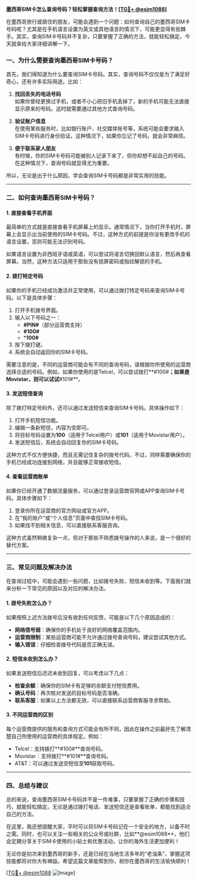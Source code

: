 **墨西哥SIM卡怎么查询号码？轻松掌握查询方法！[[TG💪+ @esim1088](https://t.me/s/esim1088)]**

在墨西哥旅行或居住的朋友，可能会遇到一个问题：如何查询自己的墨西哥SIM卡号码呢？尤其是在手机语言设置为英文或其他语言的情况下，可能更显得有些棘手。其实，查询SIM卡号码并不复杂，只要掌握了正确的方法，就能轻松搞定。今天就来给大家详细讲解一下。

### **一、为什么需要查询墨西哥SIM卡号码？**

首先，我们得知道为什么要查询SIM卡号码。其实，查询号码不仅仅是为了满足好奇心，还有许多实际用途。比如：

1. **找回丢失的电话号码**  
   如果你曾经更换过手机，或者不小心把旧手机丢掉了，新的手机可能无法直接显示原来的号码。这时就需要通过其他方式查询号码。

2. **验证账户信息**  
   在使用某些服务时，比如银行账户、社交媒体账号等，系统可能会要求输入SIM卡号码进行身份验证。这种情况下，如果你忘记了号码，就会非常麻烦。

3. **便于联系家人朋友**  
   有时候，你的SIM卡号码可能被别人记录下来了，但你却想不起自己的号码。在这种情况下，查询号码就显得尤为重要。

所以，无论是出于什么原因，学会查询SIM卡号码都是非常实用的技能。

---

### **二、如何查询墨西哥SIM卡号码？**

#### **1. 直接查看手机界面**
最简单的方式就是直接查看手机屏幕上的显示。通常情况下，当你打开手机时，屏幕上会显示出当前使用的SIM卡号码。不过，这种方式的前提是你没有更改手机的语言设置，否则可能无法识别号码。

如果语言设置为非西班牙语或英语，可以尝试将语言切换回默认语言，然后再查看屏幕。当然，这种方法只适用于那些没有锁屏密码或指纹解锁的手机。

#### **2. 拨打特定号码**
如果你的手机已经成功激活并正常使用，可以通过拨打特定号码来查询SIM卡号码。以下是具体步骤：

1. 打开手机拨号界面。
2. 输入以下号码之一：
   - **#PIN#**（部分运营商支持）
   - **#100#**
   - ***100#**
3. 按下拨打键。
4. 系统会自动返回你的SIM卡号码。

需要注意的是，不同的运营商可能会有不同的查询号码，请根据你所使用的运营商选择合适的号码。例如，如果你使用的是Telcel，可以尝试拨打**#100#**；如果是Movistar，则可以试试**#101#**。

#### **3. 发送短信查询**
除了拨打特定号码外，还可以通过发送短信来查询SIM卡号码。具体操作如下：

1. 打开手机短信功能。
2. 编辑一条新短信，内容为空即可。
3. 将目标号码设置为**100**（适用于Telcel用户）或**101**（适用于Movistar用户）。
4. 发送短信后，系统会自动回复你的SIM卡号码。

这种方式不仅方便快捷，而且无需记住复杂的拨号代码。不过，同样需要确保你的手机已经成功连接到网络，并且能够正常接收短信。

#### **4. 查看运营商账单**
如果你已经开通了数据流量服务，可以通过登录运营商官网或APP查询SIM卡号码。具体步骤如下：

1. 登录你所在运营商的官方网站或官方APP。
2. 在“我的账户”或“个人信息”页面中查找SIM卡号码。
3. 如果找不到相关信息，可以直接联系客服咨询。

这种方式虽然稍微复杂一点，但对于那些不熟悉拨号操作的人来说，是一个很好的替代方案。

---

### **三、常见问题及解决办法**

在查询过程中，可能会遇到一些问题，比如拨号失败、短信未收到等。下面我们就来分析一下常见的原因以及对应的解决办法。

#### **1. 拨号失败怎么办？**
如果按照上述方法拨号后没有收到任何反馈，可能是以下几个原因造成的：
- **网络信号弱**：确保你的手机处于良好的网络覆盖范围内。
- **运营商限制**：某些运营商可能不允许通过拨号查询号码，建议尝试其他方式。
- **输入错误**：仔细检查拨号代码是否正确无误。

#### **2. 短信未收到怎么办？**
如果发送短信后迟迟未收到回复，可以考虑以下几点：
- **检查余额**：确保你的SIM卡有足够的余额支付短信费用。
- **确认号码**：再次核对发送的目标号码是否准确。
- **联系客服**：如果以上方法都无效，可以直接联系运营商客服寻求帮助。

#### **3. 不同运营商的区别**
每个运营商提供的服务和查询方式可能会有所不同，因此在操作之前最好先了解清楚自己所使用的运营商的具体规定。例如：
- Telcel：支持拨打**#100#**查询号码。
- Movistar：支持拨打**#101#**查询号码。
- AT&T：可以通过发送空短信至**101**获取号码。

---

### **四、总结与建议**

总的来说，查询墨西哥SIM卡号码并不是一件难事，只要掌握了正确的步骤和技巧，就能轻松搞定。无论是通过拨打电话、发送短信还是查看账单，都能找到适合自己的方法。

在这里，我还想提醒大家，平时可以将SIM卡号码记在一个安全的地方，以备不时之需。同时，也可以关注一些相关的公众号或社群，比如**@esim1088**，他们会定期分享关于SIM卡使用的小贴士和优惠活动，让你的海外生活更加便利！

无论你是初次来到墨西哥的新手，还是已经在当地生活多年的“老油条”，掌握这项技能都将对你大有裨益。希望这篇文章能帮到你，祝你在墨西哥的生活愉快顺利！

[[TG💪+ @esim1088](https://t.me/s/esim1088) ![Image](https://i.postimg.cc/4NQfJmqS/Snipaste-2025-05-13-00-14-12.png)]